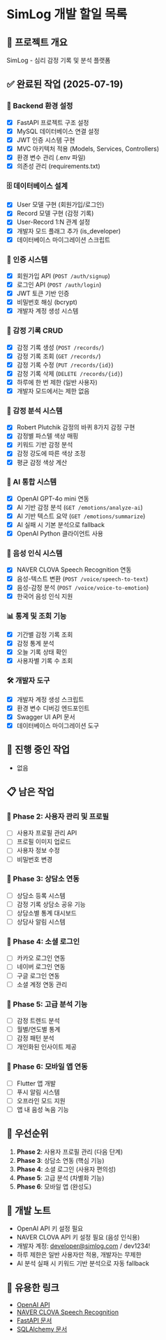 # SimLog 개발 할일 목록

## 🎯 프로젝트 개요
SimLog - 심리 감정 기록 및 분석 플랫폼

## ✅ 완료된 작업 (2025-07-19)

### 🔧 Backend 환경 설정
- [x] FastAPI 프로젝트 구조 설정
- [x] MySQL 데이터베이스 연결 설정
- [x] JWT 인증 시스템 구현
- [x] MVC 아키텍처 적용 (Models, Services, Controllers)
- [x] 환경 변수 관리 (.env 파일)
- [x] 의존성 관리 (requirements.txt)

### 🗄️ 데이터베이스 설계
- [x] User 모델 구현 (회원가입/로그인)
- [x] Record 모델 구현 (감정 기록)
- [x] User-Record 1:N 관계 설정
- [x] 개발자 모드 플래그 추가 (is_developer)
- [x] 데이터베이스 마이그레이션 스크립트

### 🔐 인증 시스템
- [x] 회원가입 API (`POST /auth/signup`)
- [x] 로그인 API (`POST /auth/login`)
- [x] JWT 토큰 기반 인증
- [x] 비밀번호 해싱 (bcrypt)
- [x] 개발자 계정 생성 시스템

### 📝 감정 기록 CRUD
- [x] 감정 기록 생성 (`POST /records/`)
- [x] 감정 기록 조회 (`GET /records/`)
- [x] 감정 기록 수정 (`PUT /records/{id}`)
- [x] 감정 기록 삭제 (`DELETE /records/{id}`)
- [x] 하루에 한 번 제한 (일반 사용자)
- [x] 개발자 모드에서는 제한 없음

### 🎨 감정 분석 시스템
- [x] Robert Plutchik 감정의 바퀴 8가지 감정 구현
- [x] 감정별 파스텔 색상 매핑
- [x] 키워드 기반 감정 분석
- [x] 감정 강도에 따른 색상 조정
- [x] 평균 감정 색상 계산

### 🤖 AI 통합 시스템
- [x] OpenAI GPT-4o mini 연동
- [x] AI 기반 감정 분석 (`GET /emotions/analyze-ai`)
- [x] AI 기반 텍스트 요약 (`GET /emotions/summarize`)
- [x] AI 실패 시 기본 분석으로 fallback
- [x] OpenAI Python 클라이언트 사용

### 🎤 음성 인식 시스템
- [x] NAVER CLOVA Speech Recognition 연동
- [x] 음성-텍스트 변환 (`POST /voice/speech-to-text`)
- [x] 음성-감정 분석 (`POST /voice/voice-to-emotion`)
- [x] 한국어 음성 인식 지원

### 📊 통계 및 조회 기능
- [x] 기간별 감정 기록 조회
- [x] 감정 통계 분석
- [x] 오늘 기록 상태 확인
- [x] 사용자별 기록 수 조회

### 🛠️ 개발자 도구
- [x] 개발자 계정 생성 스크립트
- [x] 환경 변수 디버깅 엔드포인트
- [x] Swagger UI API 문서
- [x] 데이터베이스 마이그레이션 도구

## 🚧 진행 중인 작업
- 없음

## 📋 남은 작업

### 🔄 Phase 2: 사용자 관리 및 프로필
- [ ] 사용자 프로필 관리 API
- [ ] 프로필 이미지 업로드
- [ ] 사용자 정보 수정
- [ ] 비밀번호 변경

### 🔄 Phase 3: 상담소 연동
- [ ] 상담소 등록 시스템
- [ ] 감정 기록 상담소 공유 기능
- [ ] 상담소별 통계 대시보드
- [ ] 상담사 알림 시스템

### 🔄 Phase 4: 소셜 로그인
- [ ] 카카오 로그인 연동
- [ ] 네이버 로그인 연동
- [ ] 구글 로그인 연동
- [ ] 소셜 계정 연동 관리

### 🔄 Phase 5: 고급 분석 기능
- [ ] 감정 트렌드 분석
- [ ] 월별/연도별 통계
- [ ] 감정 패턴 분석
- [ ] 개인화된 인사이트 제공

### 🔄 Phase 6: 모바일 앱 연동
- [ ] Flutter 앱 개발
- [ ] 푸시 알림 시스템
- [ ] 오프라인 모드 지원
- [ ] 앱 내 음성 녹음 기능

## 🎯 우선순위
1. **Phase 2**: 사용자 프로필 관리 (다음 단계)
2. **Phase 3**: 상담소 연동 (핵심 기능)
3. **Phase 4**: 소셜 로그인 (사용자 편의성)
4. **Phase 5**: 고급 분석 (차별화 기능)
5. **Phase 6**: 모바일 앱 (완성도)

## 📝 개발 노트
- OpenAI API 키 설정 필요
- NAVER CLOVA API 키 설정 필요 (음성 인식용)
- 개발자 계정: developer@simlog.com / dev1234!
- 하루 제한은 일반 사용자만 적용, 개발자는 무제한
- AI 분석 실패 시 키워드 기반 분석으로 자동 fallback

## 🔗 유용한 링크
- [OpenAI API](https://platform.openai.com/account/api-keys)
- [NAVER CLOVA Speech Recognition](https://clova.ai/speech)
- [FastAPI 문서](https://fastapi.tiangolo.com/)
- [SQLAlchemy 문서](https://docs.sqlalchemy.org/) 